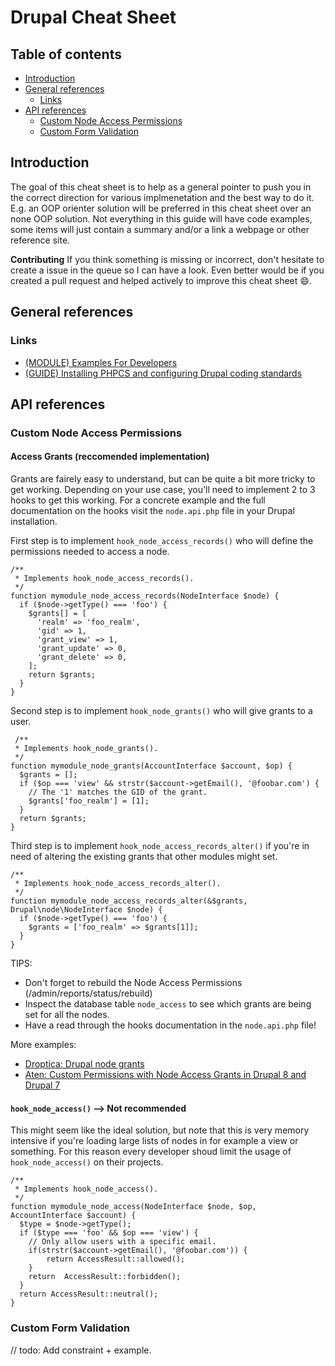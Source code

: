 # Drupal Cheat Sheet

## Table of contents

* [Introduction](#introduction)
* [General references](#general-references)
  * [Links](#links)
* [API references](#api-references)
  * [Custom Node Access Permissions](#custom-node-access-permissions)
  * [Custom Form Validation](#custom-form-validation)

## Introduction

The goal of this cheat sheet is to help as a general pointer to push you in the correct direction for various implmenetation and the best way to do it. E.g. an OOP orienter solution will be preferred in this cheat sheet over an none OOP solution. Not everything in this guide will have code examples, some items will just contain a summary and/or a link a webpage or other reference site.

**Contributing**
If you think something is missing or incorrect, don't hesitate to create a issue in the queue so I can have a look. Even better would be if you created a pull request and helped actively to improve this cheat sheet :smile:.

## General references

### Links

* [(MODULE) Examples For Developers][3]
* [(GUIDE)  Installing PHPCS and configuring Drupal coding standards][4]

## API references

### Custom Node Access Permissions

#### Access Grants (reccomended implementation)

Grants are fairely easy to understand, but can be quite a bit more tricky to get working. Depending on your use case, you'll need to implement 2 to 3 hooks to get this working. For a concrete example and the full documentation on the hooks visit the `node.api.php` file in your Drupal installation.

First step is to implement `hook_node_access_records()` who will define the permissions needed to access a node.

    /**
     * Implements hook_node_access_records().
     */
    function mymodule_node_access_records(NodeInterface $node) {
      if ($node->getType() === 'foo') {
        $grants[] = [
          'realm' => 'foo_realm',
          'gid' => 1,
          'grant_view' => 1,
          'grant_update' => 0,
          'grant_delete' => 0,
        ];
        return $grants;
      }
    }
    
 Second step is to implement `hook_node_grants()` who will give grants to a user.
 
     /**
     * Implements hook_node_grants().
     */
    function mymodule_node_grants(AccountInterface $account, $op) {
      $grants = [];
      if ($op === 'view' && strstr($account->getEmail(), '@foobar.com') {
        // The '1' matches the GID of the grant.
        $grants['foo_realm'] = [1];
      }
      return $grants;
    }

Third step is to implement `hook_node_access_records_alter()` if you're in need of altering the existing grants that other modules might set.

    /**
     * Implements hook_node_access_records_alter().
     */
    function mymodule_node_access_records_alter(&$grants, Drupal\node\NodeInterface $node) {
      if ($node->getType() === 'foo') {
        $grants = ['foo_realm' => $grants[1]];
      }
    }
    
 TIPS:
 * Don't forget to rebuild the Node Access Permissions (/admin/reports/status/rebuild)
 * Inspect the database table `node_access` to see which grants are being set for all the nodes.
 * Have a read through the hooks documentation in the `node.api.php` file!
 
 More examples:
 * [Droptica: Drupal node grants][1]
 * [Aten: Custom Permissions with Node Access Grants in Drupal 8 and Drupal 7][2]

#### `hook_node_access()` --> Not recommended

This might seem like the ideal solution, but note that this is very memory intensive if you're loading large lists of nodes in for example a view or something. For this reason every developer shoud limit the usage of `hook_node_access()` on their projects.

    /**
     * Implements hook_node_access().
     */
    function mymodule_node_access(NodeInterface $node, $op, AccountInterface $account) {
      $type = $node->getType();
      if ($type === 'foo' && $op === 'view') {
        // Only allow users with a specific email.
        if(strstr($account->getEmail(), '@foobar.com')) {
            return AccessResult::allowed();
        }
        return  AccessResult::forbidden();
      }
      return AccessResult::neutral();
    }

### Custom Form Validation

// todo: Add constraint + example.

[1]: https://www.droptica.com/blog/drupal-node-grants/
[2]: https://atendesigngroup.com/articles/custom-permissions-node-access-grants-drupal-8-and-drupal-7
[3]: https://www.drupal.org/project/examples
[4]: https://www.drupal.org/node/1419988
